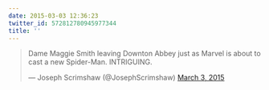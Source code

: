 ```yaml
---
date: 2015-03-03 12:36:23
twitter_id: 572812780945977344
title: ''
---
```


<blockquote class="twitter-tweet"><p lang="en" dir="ltr">Dame Maggie Smith leaving Downton Abbey just as Marvel is about to cast a new Spider-Man. INTRIGUING.</p>&mdash; Joseph Scrimshaw (@JosephScrimshaw) <a href="https://twitter.com/JosephScrimshaw/status/572572225137590272?ref_src=twsrc%5Etfw">March 3, 2015</a></blockquote>
<script async src="https://platform.twitter.com/widgets.js" charset="utf-8"></script>
